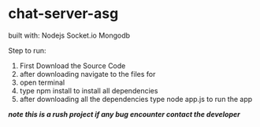 # chat-server-asg

built with:
Nodejs
Socket.io
Mongodb

Step to run:
1. First Download the Source Code
2. after downloading navigate to the files for
3. open terminal
4. type npm install to install all dependencies
5. after downloading all the dependencies type node app.js to run the app


***note this is a rush project if any bug encounter contact the developer***
